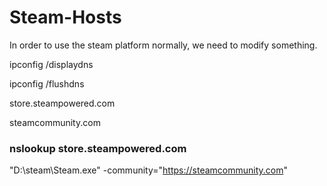 # Steam-Hosts
In order to use the steam platform normally, we need to modify something.

ipconfig /displaydns

ipconfig /flushdns

store.steampowered.com

steamcommunity.com

### nslookup store.steampowered.com

"D:\steam\Steam.exe" -community="https://steamcommunity.com"
